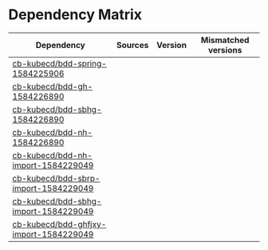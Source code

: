# Dependency Matrix

Dependency | Sources | Version | Mismatched versions
---------- | ------- | ------- | -------------------
[cb-kubecd/bdd-spring-1584225906](https://github.com/cb-kubecd/bdd-spring-1584225906.git) |  | []() | 
[cb-kubecd/bdd-gh-1584226890](https://github.com/cb-kubecd/bdd-gh-1584226890.git) |  | []() | 
[cb-kubecd/bdd-sbhg-1584226890](https://github.com/cb-kubecd/bdd-sbhg-1584226890.git) |  | []() | 
[cb-kubecd/bdd-nh-1584226890](https://github.com/cb-kubecd/bdd-nh-1584226890.git) |  | []() | 
[cb-kubecd/bdd-nh-import-1584229049](https://github.com/cb-kubecd/bdd-nh-import-1584229049.git) |  | []() | 
[cb-kubecd/bdd-sbrp-import-1584229049](https://github.com/cb-kubecd/bdd-sbrp-import-1584229049.git) |  | []() | 
[cb-kubecd/bdd-sbhg-import-1584229049](https://github.com/cb-kubecd/bdd-sbhg-import-1584229049.git) |  | []() | 
[cb-kubecd/bdd-ghfjxy-import-1584229049](https://github.com/cb-kubecd/bdd-ghfjxy-import-1584229049.git) |  | []() | 
